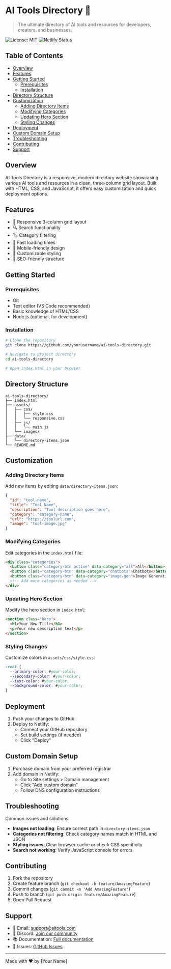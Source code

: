 # AI Tools Directory 🤖

> The ultimate directory of AI tools and resources for developers, creators, and businesses.

[![License: MIT](https://img.shields.io/badge/License-MIT-blue.svg)](https://opensource.org/licenses/MIT)
[![Netlify Status](https://api.netlify.com/api/v1/badges/YOUR-BADGE/deploy-status)](https://app.netlify.com/sites/your-site/deploys)

## Table of Contents
- [Overview](#overview)
- [Features](#features)
- [Getting Started](#getting-started)
  - [Prerequisites](#prerequisites)
  - [Installation](#installation)
- [Directory Structure](#directory-structure)
- [Customization](#customization)
  - [Adding Directory Items](#adding-directory-items)
  - [Modifying Categories](#modifying-categories)
  - [Updating Hero Section](#updating-hero-section)
  - [Styling Changes](#styling-changes)
- [Deployment](#deployment)
- [Custom Domain Setup](#custom-domain-setup)
- [Troubleshooting](#troubleshooting)
- [Contributing](#contributing)
- [Support](#support)

## Overview

AI Tools Directory is a responsive, modern directory website showcasing various AI tools and resources in a clean, three-column grid layout. Built with HTML, CSS, and JavaScript, it offers easy customization and quick deployment options.

## Features

- 🎯 Responsive 3-column grid layout
- 🔍 Search functionality
- 🏷️ Category filtering
- 💨 Fast loading times
- 📱 Mobile-friendly design
- 🎨 Customizable styling
- 🔗 SEO-friendly structure

## Getting Started

### Prerequisites

- Git
- Text editor (VS Code recommended)
- Basic knowledge of HTML/CSS
- Node.js (optional, for development)

### Installation

```bash
# Clone the repository
git clone https://github.com/yourusername/ai-tools-directory.git

# Navigate to project directory
cd ai-tools-directory

# Open index.html in your browser
```

## Directory Structure

```
ai-tools-directory/
├── index.html
├── assets/
│   ├── css/
│   │   ├── style.css
│   │   └── responsive.css
│   ├── js/
│   │   └── main.js
│   └── images/
├── data/
│   └── directory-items.json
└── README.md
```

## Customization

### Adding Directory Items

Add new items by editing `data/directory-items.json`:

```json
{
  "id": "tool-name",
  "title": "Tool Name",
  "description": "Tool description goes here",
  "category": "category-name",
  "url": "https://toolurl.com",
  "image": "tool-image.jpg"
}
```

### Modifying Categories

Edit categories in the `index.html` file:

```html
<div class="categories">
  <button class="category-btn active" data-category="all">All</button>
  <button class="category-btn" data-category="chatbots">Chatbots</button>
  <button class="category-btn" data-category="image-gen">Image Generation</button>
  <!-- Add more categories as needed -->
</div>
```

### Updating Hero Section

Modify the hero section in `index.html`:

```html
<section class="hero">
  <h1>Your New Title</h1>
  <p>Your new description text</p>
</section>
```

### Styling Changes

Customize colors in `assets/css/style.css`:

```css
:root {
  --primary-color: #your-color;
  --secondary-color: #your-color;
  --text-color: #your-color;
  --background-color: #your-color;
}
```

## Deployment

1. Push your changes to GitHub
2. Deploy to Netlify:
   - Connect your GitHub repository
   - Set build settings (if needed)
   - Click "Deploy"

## Custom Domain Setup

1. Purchase domain from your preferred registrar
2. Add domain in Netlify:
   - Go to Site settings > Domain management
   - Click "Add custom domain"
   - Follow DNS configuration instructions

## Troubleshooting

Common issues and solutions:

- **Images not loading**: Ensure correct path in `directory-items.json`
- **Categories not filtering**: Check category names match in HTML and JSON
- **Styling issues**: Clear browser cache or check CSS specificity
- **Search not working**: Verify JavaScript console for errors

## Contributing

1. Fork the repository
2. Create feature branch (`git checkout -b feature/AmazingFeature`)
3. Commit changes (`git commit -m 'Add AmazingFeature'`)
4. Push to branch (`git push origin feature/AmazingFeature`)
5. Open Pull Request

## Support

- 📧 Email: support@aitools.com
- 💬 Discord: [Join our community](https://discord.gg/aitools)
- 📚 Documentation: [Full documentation](https://docs.aitools.com)
- 🐛 Issues: [GitHub Issues](https://github.com/yourusername/ai-tools-directory/issues)

---

Made with ❤️ by [Your Name]